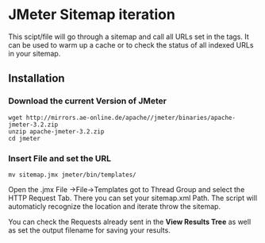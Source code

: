 # JMeter Sitemap iteration
This scipt/file will go through a sitemap and call all URLs set in the <url><loc></loc></url> tags. It can be used to warm up a cache or to check the status of all indexed URLs in your sitemap.

## Installation

### Download the current Version of JMeter

```
wget http://mirrors.ae-online.de/apache//jmeter/binaries/apache-jmeter-3.2.zip
unzip apache-jmeter-3.2.zip
cd jmeter
```

### Insert File and set the URL

`mv sitemap.jmx jmeter/bin/templates/`



Open the .jmx File ->File->Templates got to Thread Group and select the HTTP Request Tab. There you can set your sitemap.xml Path. The script will automaticly recognize the location and iterate throw the sitemap.

You can check the Requests already sent in the **View Results Tree** as well as set the output filename for saving your results. 





